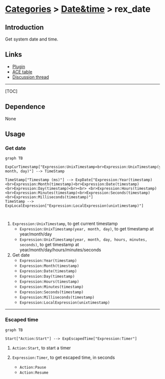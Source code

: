 # [Categories](categories.index.html) > [Date&time](date.index.html) > rex_date

## Introduction

Get system date and time.

## Links

- [Plugin](https://dl.dropboxusercontent.com/u/5779181/C2Repo/Zip/plugins/rex_date.7z)
- [ACE table](https://rexrainbow.github.io/C2RexDoc/c2rexpluginsACE/plugin_rex_date.html)
- [Discussion thread](https://www.scirra.com/forum/plugin-system-date-and-time_t63492)


----

[TOC]

## Dependence

None

## Usage

### Get date

```mermaid
graph TB

ExpCurTimestamp["Expression:UnixTimestamp<br>Expression:UnixTimestamp(year, month, day)"] --> TimeStamp

TimeStamp["Timestamp (ms)"] --> ExpDate["Expression:Year(timestamp)<br>Expression:Month(timestamp)<br>Expression:Date(timestamp)<br>Expression:Day(timestamp)<br><br> <br>Expression:Hours(timestamp)<br>Expression:Minutes(timestamp)<br>Expression:Seconds(timestamp)<br>Expression:Milliseconds(timestamp)"]
TimeStamp --> ExpLocalExpression["Expression:LocalExpression(unixtimestamp)"]



```

1. `Expression:UnixTimestamp`, to get current timestamp
   - `Expression:UnixTimestamp(year, month, day)`, to get timestamp at year/month/day
   - `Expression:UnixTimestamp(year, month, day, hours, minutes, seconds)`, to get timestamp at year/month/day/hours/minutes/seconds
2. Get date
   - `Expression:Year(timestamp)`
   - `Expression:Month(timestamp)`
   - `Expression:Date(timestamp)`
   - `Expression:Day(timestamp)`
   - `Expression:Hours(timestamp)`
   - `Expression:Minutes(timestamp)`
   - `Expression:Seconds(timestamp)`
   - `Expression:Milliseconds(timestamp)`
   - `Expression:LocalExpression(unixtimestamp)`

----

### Escaped time

```mermaid
graph TB

Start["Action:Start"] --> ExpEscapedTime["Expression:Timer"]
```

1. `Action:Start`, to start a timer

2. `Expression:Timer`, to get escaped time, in seconds

   - `Action:Pause`
   - `Action:Resume`

   ​
